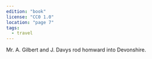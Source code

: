 ```yaml
---
edition: "book"
license: "CC0 1.0"
location: "page 7"
tags:
  - travel
---
```

Mr. A. Gilbert and J. Davys rod
homward into Devonshire.

